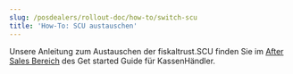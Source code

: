 ```yaml
---
slug: /posdealers/rollout-doc/how-to/switch-scu
title: 'How-To: SCU austauschen'
---
```


Unsere Anleitung zum Austauschen der fiskaltrust.SCU finden Sie im [After Sales Bereich](https://docs.fiskaltrust.cloud/docs/posdealers/get-started/after-sales/switch-scu) des Get started Guide für KassenHändler.
